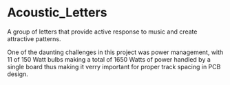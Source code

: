 # Acoustic_Letters
A group of letters that provide active response to music and create attractive patterns.

One of the daunting challenges in this project was power management, with 11 of 150 Watt bulbs  making a total of 1650 Watts of power handled by a
single board thus making it verry important for proper track spacing in PCB design.

